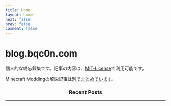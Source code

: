 ```yaml
---
title: Home
layout: home
next: false
prev: false
comment: false
---
```


<script setup>
import PostList from '.vitepress/theme/PostList.vue'
</script>

# blog.bqc0n.com

個人的な備忘録集です。記事の内容は、[MIT-License](https://github.com/bqc0n/blog/blob/main/LICENSE)で利用可能です。

Minecraft Moddingの解説記事は[別でまとめています](./minecraft-modding/index.md)。

<div style="text-align: center;">
<h3>Recent Posts</h3>
</div>

---

<PostList></PostList>
